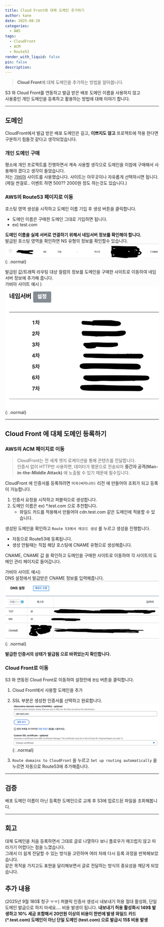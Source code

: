 ```yaml
---
title: Cloud Front에 대체 도메인 추가하기
author: kane
date: 2025-08-28
categories:
  - AWS
tags:
  - CloudFront
  - ACM
  - Route53
render_with_liquid: false
pin: false
description:
---
```

>**Cloud Front**에 대체 도메인을 추가하는 방법을 알아봅니다.  

S3 와 Cloud Front를 연동하고 발급 받은 배포 도메인 이름을 사용하지 않고  
사용중인 개인 도메인을 등록하고 활용하는 방법에 대해 이야기 합니다.

---
## 도메인
CloudFront에서 발급 받은 배포 도메인은 길고, **이쁘지도 않고** 프로젝트에 적용 한다면 구분하기 힘들것 같다고 생각되었습니다. 

### 개인 도메인 구매 
평소에 개인 프로젝트를 진행하면서 계속 사용할 생각으로 도메인을 이참에 구매해서 사용해야 겠다고 생각이 들었습니다.  
저는 [가비아](https://www.gabia.com/) 사이트를 사용했습니다.  사이트는 아무곳이나 자유롭게 선택하시면 됩니다.  
(제일 싼걸로.. 이벤트 하면 500?? 2000원 정도 하는것도 있습니다.)

### AWS의 Route53 페이지로 이동
호스팅 영역 생성을 시작하고 도메인 이름 기입 후 생성 버튼을 클릭합니다.
- 도메인 이름은 구매한 도메인 그대로 기입하면 됩니다.
- ex) test.com

**도메인 이름을 실제 서버로 연결하기 위해서 네임서버 정보를 확인해야 합니다.**  
발급된 호스팅 영역을 확인하면 NS 유형의 정보를 확인할수 있습니다.  
![Desktop View](/assets/img/aws/CloudFront에대체도메인추가하기/nsinfo.png){: .normal}

발급된 값/트래픽 라우팅 대상 컬럼의 정보를 도메인을 구매한 사이트로 이동하여 네임서버 정보에 추가해 줍니다.  
가비아 사이트 예시 )  
![Desktop View](/assets/img/aws/CloudFront에대체도메인추가하기/nssetting.png){: .normal}

---
## Cloud Front 에 대체 도메인 등록하기

### AWS의 ACM 페이지로 이동

>CloudFront는 전 세계 엣지 로케이션을 통해 콘텐츠를 전달합니다.  
>인증서 없이 HTTP만 사용하면, 데이터가 평문으로 전송되어 **중간자 공격(Man-in-the-Middle Attack)** 에 노출될 수 있기 때문에 필수입니다.  
  
CloudFront 에 인증서를 등록하려면  `미국(버지니아)` 리전 에 만들어야 조회가 되고 등록이 가능합니다.  
1. 인증서 요청을 시작하고 퍼블릭으로 생성합니다.
2. 도메인 이름은 ex)  *.test.com 으로 추천합니다.
	- 와일드 카드를 적용해서 만들어야 cdn.test.com 같은 도메인에 적용할 수 있습니다.

생성된 도메인을 확인하고 `Route 53에서 레코드 생성` 를 누르고 생성을 진행합니다.
- 자동으로 Route53에 등록됩니다.
- 생성 안될때는 직접 해당 호스팅에 CNAME 유형으로 생성해줍니다.

CNAME, CNAME 값 을 확인하고 도메인을 구매한 사이트로 이동하여 각 사이트의 도메인 관리 페이지로 들어갑니다.  
  
가비아 사이트 예시)  
DNS 설정에서 발급받은 CNAME 정보를 입력해줍니다.  
![Desktop View](/assets/img/aws/CloudFront에대체도메인추가하기/dnssetting.png){: .normal}

**발급한 인증서의 상태가 발급됨 으로 바뀌었는지 확인합니다.**  

### Cloud Front로 이동
S3 와 연동된 Cloud Front로 이동하여 설정란에 `편집` 버튼을 클릭합니다.  
1. Cloud Front에서 사용할 도메인을 추가
2. SSL 부분은 생성한 인증서를 선택하고 완료합니다.
![Desktop View](/assets/img/aws/CloudFront에대체도메인추가하기/domainssladd.png){: .normal}

3. `Route domains to CloudFront` 을 누르고 `Set up routing automatically` 을 누르면 자동으로 Route53에 추가해줍니다.

---
## 검증

배포 도메인 이름이 아닌 등록한 도메인으로 교체 후 S3에 업로드된 파일을 조회해봅니다.

---
## 회고
대체 도메인을 처음 등록하면서 그대로 글로 나열하다 보니 플로우가 매끄럽지 않고 따라가기 어렵다는 점을 느꼈습니다.  
그래서 더 쉽게 전달할 수 있는 방식을 고민하며 여러 차례 다시 등록 과정을 반복해보았습니다.  
같은 목적을 가지고도 표현을 달리해보면서 글로 전달하는 방식의 중요성을 깨닫게 되었습니다.

## 추가 내용
(2025년 9월 180$ 청구 ㅜㅜ)
퍼블릭 인증서 생성시 내보내기 허용 절대 활성화, 단일 도메인 발급으로 하지 마세요.... 비용 발생이 됩니다.
**내보내기 허용 활성화시 149$ 발생하고 10% 세금 포함해서 20만원 이상의 비용이 한번에 발생**
**와일드 카드 (*.test.com) 도메인이 아닌 단일 도메인 (test.com) 으로 발급시 15$ 비용 발생**

